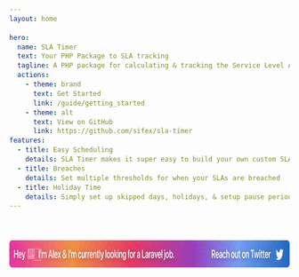 ```yaml
---
layout: home

hero:
  name: SLA Timer
  text: Your PHP Package to SLA tracking
  tagline: A PHP package for calculating & tracking the Service Level Agreement completion timings.
  actions:
    - theme: brand
      text: Get Started
      link: /guide/getting_started
    - theme: alt
      text: View on GitHub
      link: https://github.com/sifex/sla-timer
features:
  - title: Easy Scheduling
    details: SLA Timer makes it super easy to build your own custom SLA schedules 
  - title: Breaches
    details: Set multiple thresholds for when your SLAs are breached
  - title: Holiday Time
    details: Simply set up skipped days, holidays, & setup pause periods for your SLAs
---
```



<div class="px-6 sm:px-12 lg:px-16">
  <div class="container" style="max-width: 1152px; margin: 0 auto; text-align: center; padding: 40px 0;">
      <a href="https://twitter.com/sifex/status/1548374115815346178">
          <img src="https://github.com/sifex/sla-timer/raw/HEAD/.github/assets/hiring.svg?" alt="Hi, I'm Alex & I'm currently looking for a Laravel job. Please reach out to me via twitter, or click this link." height="49">
      </a>
  </div>
</div>